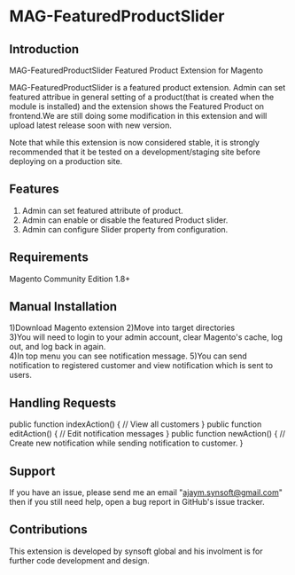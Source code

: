 MAG-FeaturedProductSlider
=========================

Introduction 
-------------------------------------------------------------
MAG-FeaturedProductSlider Featured Product Extension for Magento

MAG-FeaturedProductSlider is a featured product extension. Admin can set featured attribue in general setting of a product(that is created when the module is installed) and the extension shows the Featured Product on frontend.We are still doing some modification in this extension and will upload latest release soon with new version.

Note that while this extension is now considered stable, it is strongly recommended that it be tested on a development/staging site before deploying on a production site.


Features
-------------------------------------------------------------

 1) Admin can set featured attribute of product.
 2) Admin can enable or disable the featured Product slider.
 3) Admin can configure Slider property from configuration.
 
Requirements
-------------------------------------------------------------
 
  Magento Community Edition 1.8+
  
Manual Installation
-------------------------------------------------------------

   1)Download Magento extension
   2)Move into target directories   
   3)You will need to login to your admin account, clear Magento's cache, log out, and log back in again.   
   4)In top menu you can see notification message.
   5)You can send notification to registered customer and view notification which is sent to users.
   
Handling Requests  
-------------------------------------------------------------

public function indexAction() 
    {
        // View all customers
    }
public function editAction()
    {
           // Edit notification messages
    }
 public function newAction()
    {
        // Create new notification while sending notification to customer.
    }
   
Support
-------------------------------------------------------------

If you have an issue, please send me an email "ajaym.synsoft@gmail.com" then if you still need help, open a bug report in GitHub's issue tracker.

Contributions
-------------------------------------------------------------

This extension is developed by synsoft global and his involment is for further code development and design.

